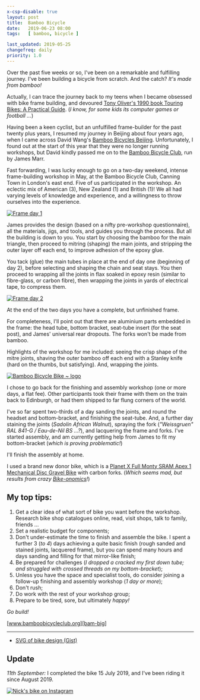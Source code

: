 ```yaml
---
x-csp-disable: true
layout: post
title:  Bamboo Bicycle
date:   2019-06-23 08:00
tags:   [ bamboo, bicycle ]

last_updated: 2019-05-25
changefreq: daily
priority: 1.0
---
```


Over the past five weeks or so, I've been on a remarkable and fulfilling journey.
I've been building a bicycle from scratch. And the catch? _It's made from bamboo!_

Actually, I can trace the journey back to my teens when I became obsessed with bike frame building,
and devoured [Tony Oliver's 1990 book Touring Bikes: A Practical Guide][oliver].
(_I know, for some kids its computer games or football …_)

Having been a keen cyclist, but an unfulfilled frame-builder for the past
twenty plus years, I resumed my journey in Beijing about four years ago,
when I came across David Wang's [Bamboo Bicycles Beijing][bj].
Unfortunately, I found out at the start of this year that they were no longer running workshops,
but David kindly passed me on to the [Bamboo Bicycle Club][bam], run by James Marr.

Fast forwarding, I was lucky enough to go on a two-day weekend,
intense frame-building workshop in May, at the Bamboo Bicycle Club, Canning Town in London's east end.
Five of us participated in the workshop.
An eclectic mix of American (3), New Zealand (1) and British (1)!
We all had varying levels of knowledge and experience,
and a willingness to throw ourselves into the experience.

[![Frame day 1][img-fr-day-1]][fr-day-1]

James provides the design (based on a nifty pre-workshop questionnaire),
all the materials, jigs, and tools, and guides you through the process.
But all the building is down to you.
You start by choosing the bamboo for the main triangle, then proceed to mitring (shaping) the main joints,
and stripping the outer layer off each end, to improve adhesion of the epoxy glue.

You tack (glue) the main tubes in place at the end of day one (beginning of day 2),
before selecting and shaping the chain and seat stays.
You then proceed to wrapping all the joints in flax soaked in epoxy resin (similar to fibre-glass, or carbon fibre),
then wrapping the joints in yards of electrical tape, to compress them.

[![Frame day 2][img-fr-day-2]][fr-day-2]

At the end of the two days you have a complete, but unfinished frame.

For completeness, I'll point out that there are aluminium parts embedded in the frame:
the head tube, bottom bracket, seat-tube insert (for the seat post), and James' universal rear dropouts.
The forks won't be made from bamboo.

Highlights of the workshop for me included:
seeing the crisp shape of the mitre joints, shaving the outer bamboo off each end with a Stanley knife
(hard on the thumbs, but satisfying).
And, wrapping the joints.

[![Bamboo Bicycle Bike ~ logo][logo]][bam]

I chose to go back for the finishing and assembly workshop (one or more days, a flat fee).
Other participants took their frame with them on the train back to Edinburgh, or had them shipped to far flung corners of the world.

I've so far spent two-thirds of a day sanding the joints, and round the headset and bottom-bracket,
and finishing the seat-tube. And, a further day staining the joints (_Sadolin African Walnut_),
spraying the fork (_"Weissgruen" RAL 841-G / Eau-de-Nil BS …?_), and lacquering the frame and forks.
I've started assembly, and am currently getting help from James to fit my bottom-bracket (_which is proving problematic!_)

I'll finish the assembly at home.

I used a brand new donor bike, which is a [Planet X Full Monty SRAM Apex 1 Mechanical Disc Gravel Bike][donor] with carbon forks.
(_Which seems mad, but results from crazy [Bike-onomics][cost]!_)

## My top tips:

  1. Get a clear idea of what sort of bike you want before the workshop.
     Research bike shop catalogues online, read, visit shops, talk to family, friends …
  2. Set a realistic budget for components;
  3. Don't under-estimate the time to finish and assemble the bike.
     I spent a further 3 (_to 4_) days achieving a quite basic finish (rough sanded and stained joints, lacquered frame),
     but you can spend many hours and days sanding and filling for that mirror-like finish;
  4. Be prepared for challenges (_I dropped a cracked my first down tube;
     and struggled with crossed threads on my bottom-bracket_);
  5. Unless you have the space and specialist tools, do consider joining a follow-up finishing and assembly workshop (_1 day or more_);
  6. Don't rush;
  7. Do work with the rest of your workshop group;
  8. Prepare to be tired, sore, but ultimately _happy!_

_Go build!_

[www.bamboobicycleclub.org][bam-big]

---

<!-- * [Google Doc][gdoc] -->
* [SVG of bike design (Gist)][gist]

## Update

_11th September:_  I completed the bike 15 July 2019, and I've been riding it since <!--11--> August 2019.

[![Nick's bike on Instagram][inst-img]][inst-ndf]


[oliver]: https://amazon.co.uk/Touring-Bikes-Practical-Tony-Oliver/dp/1852233397
[bj]: https://www.bamboobicyclesbj.com/
[bam]: https://www.bamboobicycleclub.org/
[bam-big]: https://www.bamboobicycleclub.org/#!_BIG_ME_
[donor]: https://planetx.co.uk/i/q/CBPXFMAPEX1MECH/planet-x-full-monty-sram-apex-1-mechanical-disc-gravel-bike
[cost]: https://quora.com/How-much-more-expensive-is-it-to-build-a-bicycle-from-its-components-than-buying-a-complete-one
  "How much more expensive is it to build a bicycle from its components than buying a complete one? (Quora)"

[gdoc]: https://docs.google.com/document/d/1PiQkNBCvvCDuMOpR9Xn2SGBmfQKD9ET1Pm_ngfSxcKc/#

[logo]: https://www.bamboobicycleclub.org/wp-content/uploads/2017/04/BBC_round.png#!size=sm
[img-logo-0]: filesystem:https://docs.google.com/persistent/docs/documents/1PiQkNBCvvCDuMOpR9Xn2SGBmfQKD9ET1Pm_ngfSxcKc/image/1QnC7ejCadxa9mvhQ0nAo9fEygw42JmXWZyLOKys?zx=dhu417yz9rvi
[fr-day-1]: https://photos.app.goo.gl/TmqebD5grL1CnuZV6
[img-fr-day-1]: https://lh3.googleusercontent.com/LCQI6YsIsAhaJePiCXJ9ZkdX-zCE6CvEQrKxXdn6Hn08tfH3RspPZAuUP_XIc9-eZ-bQAYXihgIGU8XYLk6YbB93Z1Ul1tunn271hHgdEF7denfIHqgOyOUFp3ls4i0O3uX5HXT7smcT8EDE7WUGYdd8M4NcV9xe3cvPsH85tVf8n6NRb_GiDQgWhQ31E5gS3g6Cch2FwriBY_yvMDFuuEEz9VyJebyOetmcvUsTD0TwobXzzrb1Mt5JqxjkIZn3UQn7mBaVzsdIpWZOzC-v7-OR1A4a0RJzBoMuA11ioNXJRxSulVxcCvv3xdw2WrQHfDKxcY1adspQJY5SZgt8F5Qrpuu_uWay618Zffw01MlXzp-elF5b4F_cyCdpxgHng9f0gmCr_VHmZdqy5V-qGHPpcC_Jx7Eo-WKI9EZgwCaklHkFVjNkFRyZaN7BbH_nk9u0H-hxP9tznpmcokzALLlPGde02W-fnK0t0-IgDg_rujH_mx3Y0PG4MvAbc9_6a_1gmvKilFsslwcuvV1_8nUKNzViEqKZPviFjAB-POc1q-njTDNPwPG7IJu_s-f2Iy6up-Xdxa4GfIxMOBQryDZ6-nTLtVlw6Us2jBnovr10jG1mHGAsjHw1xvk97sdfQxulLFg_y5E2sgylgPAMHyDKL7nVM5ZSeT6yEAdqJv9PWDqgoNxuqnl61kRpCQEoj2O7eV9pSKUk22boXlcwAt3R=w1350-h972-no
[fr-day-2]: https://photos.google.com/photo/AF1QipMvjDTgPPPJIgAi2HLcLFDvi2K2VTL3KT7OAGYU
[img-fr-day-2]: https://lh3.googleusercontent.com/TmI0Vau3tLqDNxI4D0CzM6joJ3mtfMaJLC_FQeFmTYLJSjrOjbhFMj0CX5Cse8BEzBQyn1vnuMUXjqu85d3hijQa6IF6u-wtFVbqrzG4xIRjqCSpK1P_2f26olqZaOHX3tBjNSEqwiSzhkhT_-FeYQtjNes1nhyJtgn6xVGIPTXT_Fead6q-r0fDvOp2Lj2F2QbR0UnmKzT74UDqCGt5KfuiWUXDwdkYawX6UCoCPZDXTI8Aloqc8r2LOc8O9O2a_LBhtZYRZEXqEPfYX2W4u4ZuFvuWpMjhIjw5LiWxqut18ndO-H-VZ3u8gOuC_zgmN9Pqxz9xr4uznwKTXelLjHNtA4EAYQ8H-lQPRwEr8T8zCcznspyjm9dqI6aQBulFCT1L24n1_FyjCKbQ6cPPQsE5JKjChHlvpldxdjEEcnjy7aVJOKlly1rWzIVyBZCf7ZgWTxOIQ25j6tuSo6yNjRf_ORo4gSRshz_Ly6_iA6734XgfdnuTb_UROdr72s-PGn-12MLhartztIjiYZyALbeIs7O9O1VbGcsyYFmAfetnZsya1pgbR1rGliV1kWhtcLcYN8hjwegpduUkQVRLGkah3UxTLjMBZ7LmCUj1hUA-hpiqQkYLygxHBPvnfnoAx-Jz5GQAURuZm5h7WQjEIwFDINn17qcccxLR5TT8Sosp1LPTIclMoUBdeUrnQccZhsFNtE2_-1gtXSRnVGlKEkgS=w1558-h1168-no

[img-group]: filesystem:https://docs.google.com/persistent/docs/documents/1PiQkNBCvvCDuMOpR9Xn2SGBmfQKD9ET1Pm_ngfSxcKc/image/1_VlHuodClvCZS1GEA3Su3y3HUmNGdHn3npVC8F0?zx=afbij5wlzyv
[gist]: https://gist.github.com/nfreear/2c1d9ba6ea9a3ed3a1b1c3d3333d8fce

[inst]: https://instagram.com/bamboobicycleclub/
[inst-ndf]: https://instagram.com/p/Bz8RHhkAtV_/
  "bamboobicycleclub :— 'Build by Nick at a weekend workshop! a 1 x 11 system with disc brakes' (Instagram, 15-July-2019)"
[inst-img]: https://scontent-lhr3-1.cdninstagram.com/vp/21b7c43ae8b57b04ab6e8cd21a386dfb/5DF7D675/t51.2885-15/e15/65729369_115144866221733_4052884049565276030_n.jpg?_nc_ht=scontent-lhr3-1.cdninstagram.com&_nc_cat=109

[End]: //.

<style>
.post a img {
  margin: 1rem auto;
  max-height: 480px;
}

.post a img[ src *= 'size=sm' ] {
  margin: 1rem auto;
  max-height: 240px;
}
</style>
